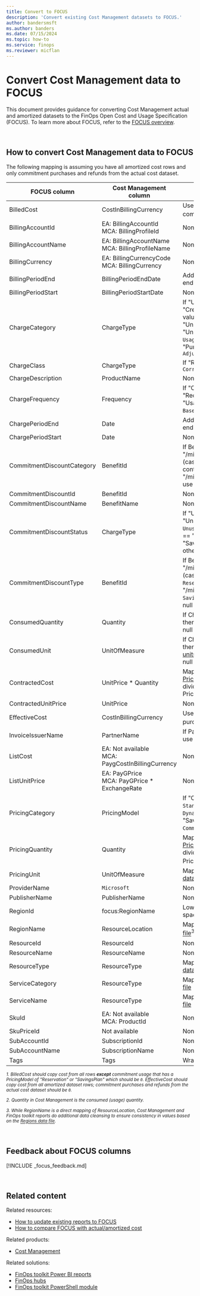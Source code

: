 ```yaml
---
title: Convert to FOCUS
description: 'Convert existing Cost Management datasets to FOCUS.'
author: bandersmsft
ms.author: banders
ms.date: 07/15/2024
ms.topic: how-to
ms.service: finops
ms.reviewer: micflan
---
```


<!-- markdownlint-disable-next-line MD025 -->
# Convert Cost Management data to FOCUS

This document provides guidance for converting Cost Management actual and amortized datasets to the FinOps Open Cost and Usage Specification (FOCUS). To learn more about FOCUS, refer to the [FOCUS overview](./what-is-focus.md).

<br>

## How to convert Cost Management data to FOCUS

The following mapping is assuming you have all amortized cost rows and only commitment purchases and refunds from the actual cost dataset.

| FOCUS column               | Cost Management column                              | Transform                                                                                                                                                             |
| -------------------------- | --------------------------------------------------- | --------------------------------------------------------------------------------------------------------------------------------------------------------------------- |
| BilledCost                 | CostInBillingCurrency                               | Use `0` for amortized commitment usage<sup>1</sup>                                                                                                                    |
| BillingAccountId           | EA: BillingAccountId<br>MCA: BillingProfileId       | None                                                                                                                                                                  |
| BillingAccountName         | EA: BillingAccountName<br>MCA: BillingProfileName   | None                                                                                                                                                                  |
| BillingCurrency            | EA: BillingCurrencyCode<br>MCA: BillingCurrency     | None                                                                                                                                                                  |
| BillingPeriodEnd           | BillingPeriodEndDate                                | Add 1 day for the exclusive end date                                                                                                                                  |
| BillingPeriodStart         | BillingPeriodStartDate                              | None                                                                                                                                                                  |
| ChargeCategory             | ChargeType                                          | If "Usage", "Purchase", "Credit", or "Tax", same value; if "UnusedReservation" or "UnusedSavingsPlan", then `Usage`; if "Refund", "Purchase"; otherwise, `Adjustment` |
| ChargeClass                | ChargeType                                          | If "Refund", then use `Correction`                                                                                                                                    |
| ChargeDescription          | ProductName                                         | None                                                                                                                                                                  |
| ChargeFrequency            | Frequency                                           | If "OneTime", `One-Time`; if "Recurring", `Recurring`; if "UsageBased", `Usage-Based`; otherwise, `Other`                                                             |
| ChargePeriodEnd            | Date                                                | Add 1 day for the exclusive end date                                                                                                                                  |
| ChargePeriodStart          | Date                                                | None                                                                                                                                                                  |
| CommitmentDiscountCategory | BenefitId                                           | If BenefitId contains "/microsoft.capacity/" (case-insensitive), `Usage`; if contains "/microsoft.billingbenefits/", use `Spend`; otherwise, null                     |
| CommitmentDiscountId       | BenefitId                                           | None                                                                                                                                                                  |
| CommitmentDiscountName     | BenefitName                                         | None                                                                                                                                                                  |
| CommitmentDiscountStatus   | ChargeType                                          | If "UnusedReservation" or "UnusedSavingsPlan", then `Unused`; else if PricingModel == "Reservation" or "SavingsPlan", then `Used`; otherwise, null                    |
| CommitmentDiscountType     | BenefitId                                           | If BenefitId contains "/microsoft.capacity/" (case-insensitive), `Reservation`; if contains "/microsoft.billingbenefits/", `Savings Plan`; otherwise, null            |
| ConsumedQuantity           | Quantity                                            | If ChargeType == "Usage", then Quantity; otherwise, null                                                                                                              |
| ConsumedUnit               | UnitOfMeasure                                       | If ChargeType == "Usage", then map using [Pricing units data file](../../_reporting/data/README.md#-pricing-units); otherwise, null                                   |
| ContractedCost             | UnitPrice * Quantity                                | Map UnitOfMeasure using [Pricing units data file](../../_reporting/data/README.md#-pricing-units) and divide Quantity by the PricingBlockSize                         |
| ContractedUnitPrice        | UnitPrice                                           | None                                                                                                                                                                  |
| EffectiveCost              | CostInBillingCurrency                               | Use `0` for commitment purchases and refunds<sup>1</sup>.                                                                                                             |
| InvoiceIssuerName          | PartnerName                                         | If PartnerName is empty, use `Microsoft`.                                                                                                                             |
| ListCost                   | EA: Not available<br>MCA: PaygCostInBillingCurrency | None                                                                                                                                                                  |
| ListUnitPrice              | EA: PayGPrice<br>MCA: PayGPrice \* ExchangeRate     | None                                                                                                                                                                  |
| PricingCategory            | PricingModel                                        | If "OnDemand", then `Standard`; if "Spot", then `Dynamic`; if "Reservation" or "Savings Plan", then `Committed`; otherwise, null                                      |
| PricingQuantity            | Quantity                                            | Map UnitOfMeasure using [Pricing units data file](../../_reporting/data/README.md#-pricing-units) and divide Quantity by the PricingBlockSize<sup>2</sup>             |
| PricingUnit                | UnitOfMeasure                                       | Map using [Pricing units data file](../../_reporting/data/README.md#-pricing-units)                                                                                   |
| ProviderName               | `Microsoft`                                         | None                                                                                                                                                                  |
| PublisherName              | PublisherName                                       | None                                                                                                                                                                  |
| RegionId                   | focus:RegionName                                    | Lowercase and remove spaces                                                                                                                                           |
| RegionName                 | ResourceLocation                                    | Map using [Regions data file](../../_reporting/data/README.md#-regions)<sup>3</sup>                                                                                   |
| ResourceId                 | ResourceId                                          | None                                                                                                                                                                  |
| ResourceName               | ResourceName                                        | None                                                                                                                                                                  |
| ResourceType               | ResourceType                                        | Map using [Resource types data file](../../_reporting/data/README.md#-resource-types)                                                                                 |
| ServiceCategory            | ResourceType                                        | Map using [Services data file](../../_reporting/data/README.md#-services)                                                                                             |
| ServiceName                | ResourceType                                        | Map using [Services data file](../../_reporting/data/README.md#-services)                                                                                             |
| SkuId                      | EA: Not available<br>MCA: ProductId                 | None                                                                                                                                                                  |
| SkuPriceId                 | Not available                                       | None                                                                                                                                                                  |
| SubAccountId               | SubscriptionId                                      | None                                                                                                                                                                  |
| SubAccountName             | SubscriptionName                                    | None                                                                                                                                                                  |
| Tags                       | Tags                                                | Wrap in `{` and `}` if needed                                                                                                                                         |

_<sup>1. BilledCost should copy cost from all rows **except** commitment usage that has a PricingModel of "Reservation" or "SavingsPlan" which should be `0`. EffectiveCost should copy cost from all amortized dataset rows; commitment purchases and refunds from the actual cost dataset should be `0`.</sup>_

_<sup>2. Quantity in Cost Management is the consumed (usage) quantity.</sup>_

_<sup>3. While RegionName is a direct mapping of ResourceLocation, Cost Management and FinOps toolkit reports do additional data cleansing to ensure consistency in values based on the [Regions data file](../../_reporting/data/README.md#-regions).</sup>_

<br>

## Feedback about FOCUS columns

[!INCLUDE _focus_feedback.md]

<br>

## Related content

Related resources:

- [How to update existing reports to FOCUS](./mapping.md)
- [How to compare FOCUS with actual/amortized cost](./validate.md)

<!--
TODO: Add these after we bring in the rest of the toolkit content
- [Data dictionary](../../_resources/data-dictionary.md)
- [Generating a unique ID](../../_resources/data-dictionary.md#-generating-a-unique-id)
- [Known issues](../../_resources/data-dictionary.md#-known-issues)
- [Common terms](../../_resources/terms.md)
-->

Related products:

- [Cost Management](/azure/cost-management-billing/costs)

Related solutions:

- [FinOps toolkit Power BI reports](https://aka.ms/ftk/pbi)
- [FinOps hubs](https://aka.ms/finops/hubs)
- [FinOps toolkit PowerShell module](https://aka.ms/ftk/ps)

<br>
